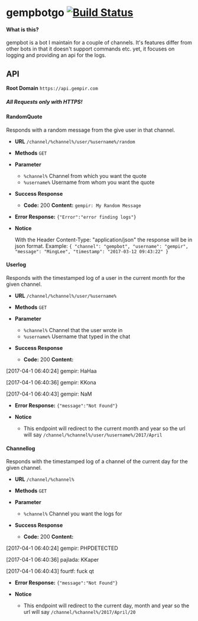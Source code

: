 # gempbotgo [![Build Status](https://travis-ci.org/gempir/gempbotgo.svg?branch=master)](https://travis-ci.org/gempir/gempbotgo)

#### What is this?
gempbot is a bot I maintain for a couple of channels. It's features differ from other bots in that it doesn't support
commands etc. yet, it focuses on logging and providing an api for the logs.

## API

**Root Domain** `https://api.gempir.com`

##### All Requests only with HTTPS!


#### RandomQuote

Responds with a random message from the give user in that channel.


* **URL** `/channel/%channel%/user/%username%/random`

* **Methods** `GET` 

* **Parameter**
  -  `%channel%` Channel from which you want the quote
  - `%username%` Username from whom you want the quote

* **Success Response**

  * **Code:** 200 
    **Content:** `gempir: My Random Message`
 
* **Error Response:** `{"Error":"error finding logs"}`

- **Notice**

  With the Header Content-Type: "application/json" the response will be in json format. Example:
`{
  "channel": "gempbot",
  "username": "gempir",
  "message": "MingLee",
  "timestamp": "2017-03-12 09:43:22"
}`

#### Userlog

Responds with the timestamped log of a user in the current month for the given channel.


* **URL** `/channel/%channel%/user/%username%`

* **Methods** `GET` 

* **Parameter**
  -  `%channel%` Channel that the user wrote in
  - `%username%` Username that typed in the chat

* **Success Response**

  * **Code:** 200 
    **Content:**

[2017-04-1 06:40:24] gempir: HaHaa

[2017-04-1 06:40:36] gempir: KKona

[2017-04-1 06:40:43] gempir: NaM

 
* **Error Response:** `{"message":"Not Found"}`
* **Notice**

  * This endpoint will redirect to the current month and year so the url will say `/channel/%channel%/user/%username%/2017/April`

#### Channellog

Responds with the timestamped log of a channel of the current day for the given channel.


* **URL** `/channel/%channel%`

* **Methods** `GET` 

* **Parameter**
  -  `%channel%` Channel you want the logs for

* **Success Response**

  * **Code:** 200 
    **Content:**

[2017-04-1 06:40:24] gempir: PHPDETECTED

[2017-04-1 06:40:36] pajlada: KKaper

[2017-04-1 06:40:43] fourtf: fuck qt

 
* **Error Response:** `{"message":"Not Found"}`
* **Notice**

  * This endpoint will redirect to the current day, month and year so the url will say `/channel/%channel%/2017/April/20`